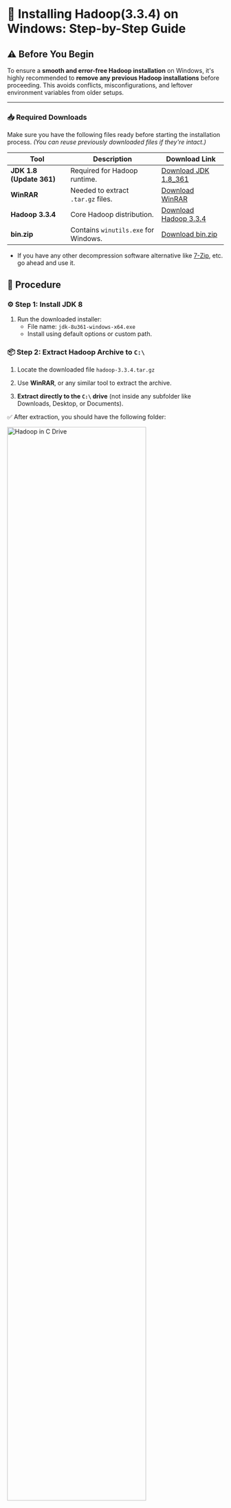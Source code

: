 # 🐘 Installing Hadoop(3.3.4) on Windows: Step-by-Step Guide

## ⚠️ Before You Begin

To ensure a **smooth and error-free Hadoop installation** on Windows, it's highly recommended to **remove any previous Hadoop installations** before proceeding. This avoids conflicts, misconfigurations, and leftover environment variables from older setups.

---

### 📥 Required Downloads

Make sure you have the following files ready before starting the installation process. _(You can reuse previously downloaded files if they're intact.)_

| Tool                     | Description                          | Download Link                   |
| ------------------------ | ------------------------------------ | ------------------------------- |
| **JDK 1.8 (Update 361)** | Required for Hadoop runtime.         | [Download JDK 1.8_361][jdk]     |
| **WinRAR**               | Needed to extract `.tar.gz` files.   | [Download WinRAR][winrar]       |
| **Hadoop 3.3.4**         | Core Hadoop distribution.            | [Download Hadoop 3.3.4][hadoop] |
| **bin.zip**              | Contains `winutils.exe` for Windows. | [Download bin.zip][binzip]      |

- If you have any other decompression software alternative like [7-Zip](https://www.7-zip.org/download.html), etc. go ahead and use it.

<!-- Link definitions -->

[jdk]: https://drive.google.com/file/d/1MG3shs65Zpb-ZR_11GUM3WD7VSoGENfQ/view
[winrar]: https://www.win-rar.com/fileadmin/winrar-versions/winrar/winrar-x64-620.exe
[hadoop]: https://hadoop.apache.org/release/3.3.4.html
[binzip]: https://github.com/Arjun650/Hadoop-3.3.4-Windows-Installation-Guide/raw/main/resources/bin.zip

## 🔧 Procedure

### ⚙️ Step 1: Install JDK 8

1. Run the downloaded installer:
   - File name: `jdk-8u361-windows-x64.exe`
   - Install using default options or custom path.

### 📦 Step 2: Extract Hadoop Archive to `C:\`

1. Locate the downloaded file `hadoop-3.3.4.tar.gz`

2. Use **WinRAR**, or any similar tool to extract the archive.

3. **Extract directly to the `C:\` drive** (not inside any subfolder like Downloads, Desktop, or Documents).

✅ After extraction, you should have the following folder:

<p align="left">
  <img src="./screenshots/hadoopincdrive.png" alt="Hadoop in C Drive" width="80%"/>
</p>

### 🧩 Step 3: Set Environment Variables

   <br/>
1. Type `Edit the system environment variables` in the Start Menu. 
   > 📝 Make sure it is not `Edit Environment variables for your account`

- Windows 11 Preview - <br /> <p align="left"><br/><img src="./screenshots/envVarwin11.png" width=80% ></p>
- Windows 10 Preview - <br /> <p align="left"><br/><img src="./screenshots/EnvVarWin10.png" width=80% ></p>

2. Locate both sections:

   - `User variables for %YOUR_USERNAME%`
   - `System variables`
   - Click on `New` on both the section
     - preview
     <p align="left"><br/><img src="./screenshots/environmentVariable.png" width=80% ></p>
   - Now create two environment variables with the following values in the before mentioned places:
     - Variable 1:
       - Variable name : `JAVA_HOME`
       - Variable value : `C:\Program Files\Java\jdk1.8.0_361` or the path of your preferred version
     - Variable 2:
       - Variable name : `HADOOP_HOME`
       - Variable value : `C:\hadoop-3.3.4`
   - It should look like this after completion
      <p align="left"><br/><img src="./screenshots/afterEnvVar.png" width="80%"></p>

   - Now, under both the variable lists, open `Path` (either by double-clicking on it or select it and click `Edit`), add the following directories to the list and click on `OK`:
     - `C:\Program Files\Java\jdk1.8.0_361\bin`
     - `C:\hadoop-3.3.4\bin`
     - `C:\hadoop-3.3.4\sbin`
   - It should look like this:

     - Preview: <br /> <p align="left"><img src="./screenshots/afterEnvVar.png" width=80%></p>

   - Click on `OK` again to close the environment variable window.

### 🗂️ Step 4: Add `winutils` Support for windows

To make Hadoop work properly on Windows, you need to add Windows-compatible binaries like `winutils.exe` to your Hadoop installation.

---

#### 🗃️ 1. Extract `bin.zip`

- Locate the downloaded `bin.zip` file.
- Use **WinRAR**, **7-Zip**, or any archive tool to extract it.

#### 📁 2. Paste `bin` into Hadoop Directory

- Copy the **entire extracted `bin` folder**.
- Paste it to `C:\hadoop-3.3.4`. Click on `✔️ Replace the files in the destination` when prompted.

### 🗂️ Step 5: Create Hadoop Data Directories

- Create a new folder in the following locations:
  - `data` in `C:\hadoop-3.3.4`
  - `namenode` in `C:\hadoop-3.3.4\data`
  - `datanode` in `C:\hadoop-3.3.4\data`

### 📝 Step 6: Configure `core-site.xml`

To configure the default file system path for Hadoop, you need to edit the `core-site.xml` file.

---

#### 1. Open the File `C:\hadoop-3.3.4\etc\hadoop\core-site.xml`

> Open the file with **Notepad** or **VSCode**

#### 2. Paste the configuration

```xml
<configuration>

   <property>
       <name>fs.defaultFS</name>
       <value>hdfs://localhost:9000</value>
   </property>

</configuration>
```

### 📝 Step 7: Configure `mapred-site.xml`

The `mapred-site.xml` file is used to configure the **MapReduce execution framework**.

---

#### 1. Open the File `C:\hadoop-3.3.4\etc\hadoop\mapred-site.xml`

> Open the file with **Notepad** or **VSCode**

#### 2. Paste the configuration

```xml
<configuration>

    <property>
        <name>mapreduce.framework.name</name>
        <value>yarn</value>
    </property>

 </configuration>
```

### 🗃️ Step 8: Configure `hdfs-site.xml`

The `hdfs-site.xml` file is used to configure settings related to the Hadoop Distributed File System (HDFS), such as replication and storage paths.

---

#### 1. Open the File `C:\hadoop-3.3.4\etc\hadoop\hdfs-site.xml`

> Open the file with **Notepad** or **VSCode**

#### 2. Paste the configuration

```xml
<configuration>

    <property>
        <name>dfs.replication</name>
        <value>1</value>
    </property>

    <property>
        <name>dfs.namenode.name.dir</name>
        <value>/hadoop-3.3.4/data/namenode</value>
    </property>

    <property>
        <name>dfs.datanode.data.dir</name>
        <value>/hadoop-3.3.4/data/datanode</value>
    </property>

 </configuration>
```

### 🔁 Step 9: Configure `yarn-site.xml`

The `yarn-site.xml` file contains configuration settings for **YARN** (Yet Another Resource Negotiator), which manages resource allocation in Hadoop.

---

#### 1. Open the File `C:\hadoop-3.3.4\etc\hadoop\yarn-site.xml`

> Open the file with **Notepad** or **VSCode**

#### 2. Paste the configuration

```xml
   <configuration>

   <property>
        <name>yarn.nodemanager.aux-services</name>
        <value>mapreduce_shuffle</value>
   </property>

   <property>
        <name>yarn.nodemanager.auxservices.mapreduce.shuffle.class</name>
        <value>org.apache.hadoop.mapred.ShuffleHandler</value>
   </property>

</configuration>
```

### 🧾 Step 10: Configure `hadoop-env.cmd`

This step ensures that Hadoop knows the correct path to your installed JDK and resolves user-related path issues on systems with spaces in usernames.

---

#### 1. Open the File `C:\hadoop-3.3.4\etc\hadoop\hadoop-env.cmd`

> Open the file with **Notepad** or **VSCode**

#### 2. Make the following changes

> Find your system username by running `whoami` or `echo %USERNAME%` (Windows) in the terminal.

- Find `set JAVA_HOME=%JAVA_HOME%`
- Replace it with `set JAVA_HOME=C:\Progra~1\Java\jdk1.8.0_361`
  - _Note:_ You just have to replace the `%JAVA_HOME%` with the path specified above or the path to your preferred version. I gave it in full for easy searching.
- _Mandatory:_ For systems with usernames containing white-space (Ex: Hari Krishna) & ignore for those who don't:
  - Find `set HADOOP_IDENT_STRING=%USERNAME%`
  - Replace it with your `User` path but with the last letter of your username's first word replaced with `~1`. Example: `Hari Krishna` -> `Har~1`
    - Like `set HADOOP_IDENT_STRING=C:\User\Har~1`
- Save and close the editor

---

---

### ✅ Step 11: Verify Your Hadoop Installation

To confirm everything is set up correctly, follow these verification steps:

---

#### 🖥️ 1. Open Command Prompt

- Press `Win + S`, type `cmd`
- **Right-click** on **Command Prompt** and select **"Run as administrator"**

> ⚠️ Running as admin helps avoid permission issues during Hadoop startup.

- Preview <br/>

   <p align="left"><img src="./screenshots/cmdRunAsAdmin.png" width=80%></p>

---

- Run the command `hdfs` it should output like the one below:

  - Preview: <br />
      <p align="left"><img src="./screenshots/hdfs.png" width=80%></p>
  - If there is an `Error: JAVA_HOME is incorrectly set` message just after you run the command, you might have INCORRECTLY set the `Environment variable` or `Path` or `hadoop-env.cmd` steps. Go back and verify.

- Format namenode:

  - Run the command `hdfs namenode -format`
  - The output should be like in the following - [Link](./cmdOutput/namenodeFormatsuccess.txt)
  - Preview: <br />

      <p align="left"><img src="./screenshots/namenodeFormat.png" width=80%></p>

- Run the cluster
  - Execute the command `start-all.cmd` in the command prompt (CMD)
  - You should now get the following command prompt windows running:
    - Apache Hadoop Distribution - hadoop namenode
    - Apache Hadoop Distribution - hadoop datanode
    - Apache Hadoop Distribution - yarn resourcemanager
    - Apache Hadoop Distribution - yam nodemanager
  - You may get the following window during first-time use:
    - Preview (Reference): <br /> <p align="left"><img src="./screenshots/JavaFirewallPrompt.webp" width=80% ></p>
    - Tick both `Private networks...` and `Public networks...` and click on `Allow access`
  - Give it a few moments to initialize.
  - Preview
    <br /> <p align="left"><img src="./screenshots/Screenshot 2025-07-28 195250.png" width=80% ></p>
- Verify execution:
  - Execute the command `jps`
  - You should get the following output:
  - Preview: <br /> <p align="left"><img src="./screenshots/Screenshot 2025-07-28 203141.png" width=85% height=85%></p>
  - If there are any one of them missing, check the respective window of the missed application to check for errors. There should not be any `SHUTDOWN_MSG: Shutting down %application% at %SystemName%/%IP_Address%`

---

### Accessing the UI:

- If all the things done till now are verified, you may attempt to access the UI.
- Open your preferred browser and enter the following address:
  - For accessing ResourceManager web UI: http://localhost:8088
    - Preview: <br /> <p align="left"><img src="./screenshots/hadoopCluster.png" width=80% height=80%></p>
  - For accessing NameNode web UI: http://localhost:9870
    - Preview: <br /> <p align="left"><img src="./screenshots/hadoopNamenodeInfo.png" width=80% height=80%></p>

## 🛑 Stop Hadoop

```cmd
stop-all.cmd
```
